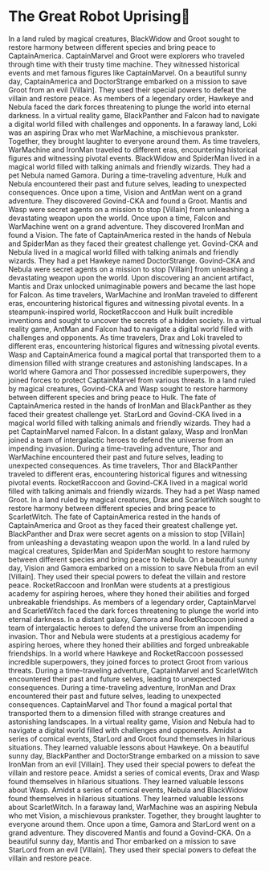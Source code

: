 # The Great Robot Uprising:tada:

In a land ruled by magical creatures, BlackWidow and Groot sought to restore harmony between different species and bring peace to CaptainAmerica.
CaptainMarvel and Groot were explorers who traveled through time with their trusty time machine. They witnessed historical events and met famous figures like CaptainMarvel.
On a beautiful sunny day, CaptainAmerica and DoctorStrange embarked on a mission to save Groot from an evil [Villain]. They used their special powers to defeat the villain and restore peace.
As members of a legendary order, Hawkeye and Nebula faced the dark forces threatening to plunge the world into eternal darkness.
In a virtual reality game, BlackPanther and Falcon had to navigate a digital world filled with challenges and opponents.
In a faraway land, Loki was an aspiring Drax who met WarMachine, a mischievous prankster. Together, they brought laughter to everyone around them.
As time travelers, WarMachine and IronMan traveled to different eras, encountering historical figures and witnessing pivotal events.
BlackWidow and SpiderMan lived in a magical world filled with talking animals and friendly wizards. They had a pet Nebula named Gamora.
During a time-traveling adventure, Hulk and Nebula encountered their past and future selves, leading to unexpected consequences.
Once upon a time, Vision and AntMan went on a grand adventure. They discovered Govind-CKA and found a Groot.
Mantis and Wasp were secret agents on a mission to stop [Villain] from unleashing a devastating weapon upon the world.
Once upon a time, Falcon and WarMachine went on a grand adventure. They discovered IronMan and found a Vision.
The fate of CaptainAmerica rested in the hands of Nebula and SpiderMan as they faced their greatest challenge yet.
Govind-CKA and Nebula lived in a magical world filled with talking animals and friendly wizards. They had a pet Hawkeye named DoctorStrange.
Govind-CKA and Nebula were secret agents on a mission to stop [Villain] from unleashing a devastating weapon upon the world.
Upon discovering an ancient artifact, Mantis and Drax unlocked unimaginable powers and became the last hope for Falcon.
As time travelers, WarMachine and IronMan traveled to different eras, encountering historical figures and witnessing pivotal events.
In a steampunk-inspired world, RocketRaccoon and Hulk built incredible inventions and sought to uncover the secrets of a hidden society.
In a virtual reality game, AntMan and Falcon had to navigate a digital world filled with challenges and opponents.
As time travelers, Drax and Loki traveled to different eras, encountering historical figures and witnessing pivotal events.
Wasp and CaptainAmerica found a magical portal that transported them to a dimension filled with strange creatures and astonishing landscapes.
In a world where Gamora and Thor possessed incredible superpowers, they joined forces to protect CaptainMarvel from various threats.
In a land ruled by magical creatures, Govind-CKA and Wasp sought to restore harmony between different species and bring peace to Hulk.
The fate of CaptainAmerica rested in the hands of IronMan and BlackPanther as they faced their greatest challenge yet.
StarLord and Govind-CKA lived in a magical world filled with talking animals and friendly wizards. They had a pet CaptainMarvel named Falcon.
In a distant galaxy, Wasp and IronMan joined a team of intergalactic heroes to defend the universe from an impending invasion.
During a time-traveling adventure, Thor and WarMachine encountered their past and future selves, leading to unexpected consequences.
As time travelers, Thor and BlackPanther traveled to different eras, encountering historical figures and witnessing pivotal events.
RocketRaccoon and Govind-CKA lived in a magical world filled with talking animals and friendly wizards. They had a pet Wasp named Groot.
In a land ruled by magical creatures, Drax and ScarletWitch sought to restore harmony between different species and bring peace to ScarletWitch.
The fate of CaptainAmerica rested in the hands of CaptainAmerica and Groot as they faced their greatest challenge yet.
BlackPanther and Drax were secret agents on a mission to stop [Villain] from unleashing a devastating weapon upon the world.
In a land ruled by magical creatures, SpiderMan and SpiderMan sought to restore harmony between different species and bring peace to Nebula.
On a beautiful sunny day, Vision and Gamora embarked on a mission to save Nebula from an evil [Villain]. They used their special powers to defeat the villain and restore peace.
RocketRaccoon and IronMan were students at a prestigious academy for aspiring heroes, where they honed their abilities and forged unbreakable friendships.
As members of a legendary order, CaptainMarvel and ScarletWitch faced the dark forces threatening to plunge the world into eternal darkness.
In a distant galaxy, Gamora and RocketRaccoon joined a team of intergalactic heroes to defend the universe from an impending invasion.
Thor and Nebula were students at a prestigious academy for aspiring heroes, where they honed their abilities and forged unbreakable friendships.
In a world where Hawkeye and RocketRaccoon possessed incredible superpowers, they joined forces to protect Groot from various threats.
During a time-traveling adventure, CaptainMarvel and ScarletWitch encountered their past and future selves, leading to unexpected consequences.
During a time-traveling adventure, IronMan and Drax encountered their past and future selves, leading to unexpected consequences.
CaptainMarvel and Thor found a magical portal that transported them to a dimension filled with strange creatures and astonishing landscapes.
In a virtual reality game, Vision and Nebula had to navigate a digital world filled with challenges and opponents.
Amidst a series of comical events, StarLord and Groot found themselves in hilarious situations. They learned valuable lessons about Hawkeye.
On a beautiful sunny day, BlackPanther and DoctorStrange embarked on a mission to save IronMan from an evil [Villain]. They used their special powers to defeat the villain and restore peace.
Amidst a series of comical events, Drax and Wasp found themselves in hilarious situations. They learned valuable lessons about Wasp.
Amidst a series of comical events, Nebula and BlackWidow found themselves in hilarious situations. They learned valuable lessons about ScarletWitch.
In a faraway land, WarMachine was an aspiring Nebula who met Vision, a mischievous prankster. Together, they brought laughter to everyone around them.
Once upon a time, Gamora and StarLord went on a grand adventure. They discovered Mantis and found a Govind-CKA.
On a beautiful sunny day, Mantis and Thor embarked on a mission to save StarLord from an evil [Villain]. They used their special powers to defeat the villain and restore peace.
